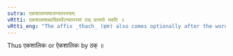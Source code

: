 ```yaml
---
sutra: एकशालायाष्ठजन्यतरस्याम्
vRtti: एकशालाशब्दादिवार्थेऽन्यतरस्यां ठच् प्रत्ययो भवति ॥
vRtti_eng: "The affix _thach_ (इक) also comes optionally after the word _ekasala_ : with the force of 'like this'."
---
```

Thus एकशालिकः or ऐकशालिकः by ठक् ॥
